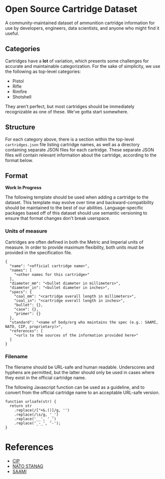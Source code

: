 # Open Source Cartridge Dataset

A community-maintained dataset of ammunition cartridge information for use by developers, engineers, data scientists, and anyone who might find it useful.


## Categories

Cartridges have a **lot** of variation, which presents some challenges for accurate and maintainable categorization. For the sake of simplicity, we use the following as top-level categories:

* Pistol
* Rifle
* Rimfire
* Shotshell

They aren't perfect, but most cartridges should be immediately recognizable as one of these. We've gotta start somewhere.


## Structure

For each category above, there is a section within the top-level `cartridges.json` file listing cartridge names, as well as a directory containing separate JSON files for each cartridge. These separate JSON files will contain relevant information about the cartridge, according to the format below.


## Format

**Work In Progress**

The following template should be used when adding a cartridge to the dataset. This template may evolve over time and backward-compatibility should be maintained to the best of our abilities. Language-specific packages based off of this dataset should use semantic versioning to ensure that format changes don't break userspace.


### Units of measure

Cartridges are often defined in both the Metric and Imperial units of measure. In order to provide maximum flexibility, both units must be provided in the specification file.

```
{
  "name": "<official cartridge name>",
  "names": [
    "<other names for this cartridge>"
  ],
  "diameter_mm": "<bullet diameter in millimeters>",
  "diameter_in": "<bullet diameter in inches>",
  "specs": {
    "coal_mm": "<cartridge overall length in millimeters>",
    "coal_in": "<cartridge overall length in inches>",
    "bullet": {},
    "case": {},
    "primer": {}
  },
  "standard": "<name of body/org who maintains the spec (e.g.: SAAMI, NATO, CIP, proprietary)>",
  "references": [
    "<urls to the sources of the information provided here>"
  ]
}
```


### Filename

The filename should be URL-safe and human readable. Underscores and hyphens are permitted, but the latter should only be used in cases where they exist in the official cartridge name.

The following Javascript function can be used as a guideline, and to convert from the official cartridge name to an acceptable URL-safe version.

```
function urlsafe(str) {
  return str
    .replace(/["+&.()]/g, '')
    .replace(/\s/g, '_')
    .replace('__', '_')
    .replace('_-_', '-');
}
```


# References

* [CIP](http://www.cip-bobp.org/)
* [NATO STANAG](http://standards.globalspec.com/)
* [SAAMI](http://www.saami.org/)
